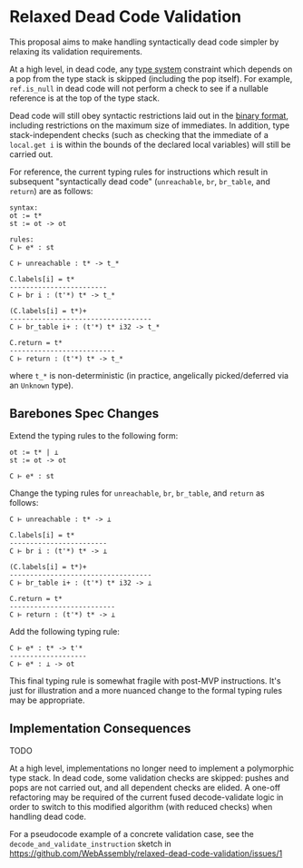 # Relaxed Dead Code Validation

This proposal aims to make handling syntactically dead code simpler by relaxing its validation requirements.

At a high level, in dead code, any [type system](https://webassembly.github.io/spec/core/valid/instructions.html#instructions) constraint which depends on a pop from the type stack is skipped (including the pop itself). For example, `ref.is_null` in dead code will not perform a check to see if a nullable reference is at the top of the type stack.

Dead code will still obey syntactic restrictions laid out in the [binary format](https://webassembly.github.io/spec/core/binary/instructions.html), including restrictions on the maximum size of immediates. In addition, type stack-independent checks (such as checking that the immediate of a `local.get i` is within the bounds of the declared local variables) will still be carried out.

For reference, the current typing rules for instructions which result in subsequent "syntactically dead code" (`unreachable`, `br`, `br_table`, and `return`) are as follows:
```
syntax:
ot := t*
st := ot -> ot

rules:
C ⊢ e* : st

C ⊢ unreachable : t* -> t_*

C.labels[i] = t*
------------------------
C ⊢ br i : (t'*) t* -> t_*

(C.labels[i] = t*)+
-----------------------------------
C ⊢ br_table i+ : (t'*) t* i32 -> t_*

C.return = t*
--------------------------
C ⊢ return : (t'*) t* -> t_*
```
where `t_*` is non-deterministic (in practice, angelically picked/deferred via an `Unknown` type).

## Barebones Spec Changes

Extend the typing rules to the following form:
```
ot := t* | ⊥
st := ot -> ot

C ⊢ e* : st
```

Change the typing rules for `unreachable`, `br`, `br_table`, and `return` as follows:
```
C ⊢ unreachable : t* -> ⊥

C.labels[i] = t*
------------------------
C ⊢ br i : (t'*) t* -> ⊥

(C.labels[i] = t*)+
-----------------------------------
C ⊢ br_table i+ : (t'*) t* i32 -> ⊥

C.return = t*
--------------------------
C ⊢ return : (t'*) t* -> ⊥
```

Add the following typing rule:
```
C ⊢ e* : t* -> t'*
-------------------
C ⊢ e* : ⊥ -> ot
```

This final typing rule is somewhat fragile with post-MVP instructions. It's just for illustration and a more nuanced change to the formal typing rules may be appropriate.

## Implementation Consequences

TODO

At a high level, implementations no longer need to implement a polymorphic type stack. In dead code, some validation checks are skipped: pushes and pops are not carried out, and all dependent checks are elided. A one-off refactoring may be required of the current fused decode-validate logic in order to switch to this modified algorithm (with reduced checks) when handling dead code.

For a pseudocode example of a concrete validation case, see the `decode_and_validate_instruction` sketch in https://github.com/WebAssembly/relaxed-dead-code-validation/issues/1 
